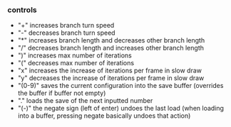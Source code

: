 ### controls

- "+" increases branch turn speed
- "-" decreases branch turn speed
- "*" increases branch length and decreases other branch length
- "/" decreases branch length and increases other branch length
- ")" increases max number of iterations
- "(" decreases max number of iterations
- "x" increases the increase of iterations per frame in slow draw
- "y" decreases the increase of iterations per frame in slow draw
- "(0-9)" saves the current configuration into the save buffer (overrides the buffer if buffer not empty)
- "." loads the save of the next inputted number
- "(-)" the negate sign (left of enter) undoes the last load (when loading into a buffer, pressing negate basically undoes that action)
